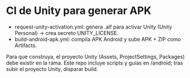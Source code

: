 # CI de Unity para generar APK

- request-unity-activation.yml: genera .alf para activar Unity (Unity Personal) → crea secreto UNITY_LICENSE.
- build-android-apk.yml: compila APK Android y sube APK + ZIP como Artifacts.

Para que construya, el proyecto Unity (Assets, ProjectSettings, Packages) debe existir en la rama. Este repo incluye scripts y guías en /android; tras subir el proyecto Unity, disparar build.